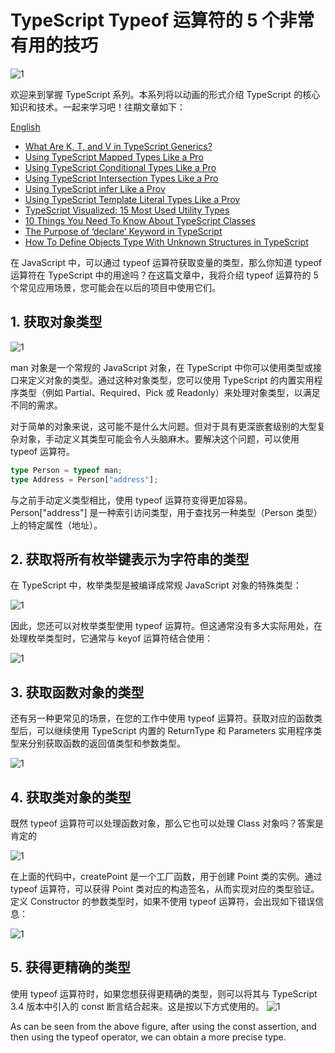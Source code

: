 <!--
 * @Author: maxueming maxueming@kuaishou.com
 * @Date: 2023-08-16 17:22:20
 * @LastEditors: maxueming maxueming@kuaishou.com
 * @LastEditTime: 2023-09-20 11:13:54
 * @FilePath: /You-Don-t-Know-TS/vuepress/docs/theme-reco/article-1.md
 * @Description: 这是默认设置,请设置`customMade`, 打开koroFileHeader查看配置 进行设置: https://github.com/OBKoro1/koro1FileHeader/wiki/%E9%85%8D%E7%BD%AE
-->

# TypeScript Typeof 运算符的 5 个非常有用的技巧

![1](../assets/article/6-0.webp)

欢迎来到掌握 TypeScript 系列。本系列将以动画的形式介绍 TypeScript 的核心知识和技术。一起来学习吧！往期文章如下：

[English](./article-6-en.md)

- [What Are K, T, and V in TypeScript Generics?](article-1-en.md)
- [Using TypeScript Mapped Types Like a Pro](article-1-en.md)
- [Using TypeScript Conditional Types Like a Pro](article-1-en.md)
- [Using TypeScript Intersection Types Like a Pro](article-1-en.md)
- [Using TypeScript infer Like a Prov](article-1-en.md)
- [Using TypeScript Template Literal Types Like a Prov](article-1-en.md)
- [TypeScript Visualized: 15 Most Used Utility Types](./Advanced-2.md)
- [10 Things You Need To Know About TypeScript Classes](article-1-en.md)
- [The Purpose of ‘declare’ Keyword in TypeScript](article-1-en.md)
- [How To Define Objects Type With Unknown Structures in TypeScript](article-1-en.md)

在 JavaScript 中，可以通过 typeof 运算符获取变量的类型，那么你知道 typeof 运算符在 TypeScript 中的用途吗？在这篇文章中，我将介绍 typeof 运算符的 5 个常见应用场景，您可能会在以后的项目中使用它们。

## 1. 获取对象类型

![1](../assets/article/6-1.webp)

man 对象是一个常规的 JavaScript 对象，在 TypeScript 中你可以使用类型或接口来定义对象的类型。通过这种对象类型，您可以使用 TypeScript 的内置实用程序类型（例如 Partial、Required、Pick 或 Readonly）来处理对象类型，以满足不同的需求。

对于简单的对象来说，这可能不是什么大问题。但对于具有更深嵌套级别的大型复杂对象，手动定义其类型可能会令人头脑麻木。要解决这个问题，可以使用 typeof 运算符。

```typescript
type Person = typeof man;
type Address = Person["address"];
```

与之前手动定义类型相比，使用 typeof 运算符变得更加容易。 Person["address"] 是一种索引访问类型，用于查找另一种类型（Person 类型）上的特定属性（地址）。

## 2. 获取将所有枚举键表示为字符串的类型

在 TypeScript 中，枚举类型是被编译成常规 JavaScript 对象的特殊类型：

![1](../assets/article/6-2.webp)

因此，您还可以对枚举类型使用 typeof 运算符。但这通常没有多大实际用处，在处理枚举类型时，它通常与 keyof 运算符结合使用：

![1](../assets/article/6-3.webp)

## 3. 获取函数对象的类型

还有另一种更常见的场景，在您的工作中使用 typeof 运算符。获取对应的函数类型后，可以继续使用 TypeScript 内置的 ReturnType 和 Parameters 实用程序类型来分别获取函数的返回值类型和参数类型。

![1](../assets/article/6-4.webp)

## 4. 获取类对象的类型

既然 typeof 运算符可以处理函数对象，那么它也可以处理 Class 对象吗？答案是肯定的

![1](../assets/article/6-5.webp)

在上面的代码中，createPoint 是一个工厂函数，用于创建 Point 类的实例。通过 typeof 运算符，可以获得 Point 类对应的构造签名，从而实现对应的类型验证。定义 Constructor 的参数类型时，如果不使用 typeof 运算符，会出现如下错误信息：

![1](../assets/article/6-6.webp)

## 5. 获得更精确的类型

使用 typeof 运算符时，如果您想获得更精确的类型，则可以将其与 TypeScript 3.4 版本中引入的 const 断言结合起来。这是按以下方式使用的。
![1](../assets/article/6-7.webp)

As can be seen from the above figure, after using the const assertion, and then using the typeof operator, we can obtain a more precise type.
